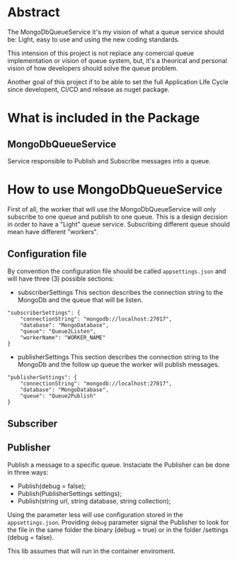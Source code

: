 # Abstract

The MongoDbQueueService it's my vision of what a queue service should be: Light, easy to use and using the new coding standards.

This intension of this project is not replace any comercial queue implementation or vision of queue system, but, it's a theorical and personal vision of how developers should solve the queue problem.

Another goal of this project if to be able to set the full Application Life Cycle since developent, CI/CD and release as nuget package.


# What is included in the Package

## MongoDbQueueService

Service responsible to Publish and Subscribe messages into a queue. 


# How to use MongoDbQueueService

First of all, the worker that will use the MongoDbQueueService will only subscribe to one queue and publish to one queue. 
This is a design decision in order to have a "Light" queue service.
Subscribing different queue should mean have different "workers".

## Configuration file
By convention the configuration file should be called ```appsettings.json``` and will have three (3) possible sections:

* subscriberSettings
This section describes the connection string to the MongoDb and the queue that will be listen.
```
"subscriberSettings": {
    "connectionString": "mongodb://localhost:27017",
    "database": "MongoDatabase",
    "queue": "Queue2Listen",
    "workerName": "WORKER_NAME"
}
```


* publisherSettings
This section describes the connection string to the MongoDb and the follow up queue the worker will publish messages.
```
"publisherSettings": {
    "connectionString": "mongodb://localhost:27017",
    "database": "MongoDatabase",
    "queue": "Queue2Publish" 
}
```

## Subscriber

## Publisher
Publish a message to a specific queue. Instaciate the Publisher can be done in three ways:

* Publish(debug = false);
* Publish(PublisherSettings settings);
* Publish(string url, string database, string collection);

Using the parameter less will use configuration stored in the ```appsettings.json```. Providing ```debug``` parameter signal the Publisher to look for the file in the same folder the binary (debug = true) or in the folder /settings (debug = false).

This lib assumes that will run in the container enviroment.